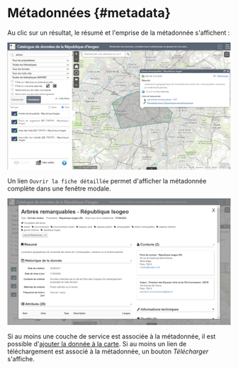 # Métadonnées {#metadata}

Au clic sur un résultat, le résumé et l'emprise de la métadonnée s'affichent :

![](../../assets/widget_metadata_link_search.png "Le résumé de la métadonnée s&rsquo;affiche au clic sur un résultat de recherche")

Un lien `Ouvrir la fiche détaillée` permet d'afficher la métadonnée complète dans une fenêtre modale.

![](../../assets/widget_WABDE_metadata_display.png "Consulter la fiche de métadonnées détaillée")

Si au moins une couche de service est associée à la métadonnée, il est possible d'[ajouter la donnée à la carte](/usage/display.md).
Si au moins un lien de téléchargement est associé à la métadonnée, un bouton *Télécharger* s'affiche. 